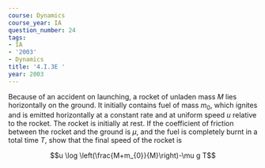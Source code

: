 ```yaml
---
course: Dynamics
course_year: IA
question_number: 24
tags:
- IA
- '2003'
- Dynamics
title: '4.I.3E '
year: 2003
---
```



Because of an accident on launching, a rocket of unladen mass $M$ lies horizontally on the ground. It initially contains fuel of mass $m_{0}$, which ignites and is emitted horizontally at a constant rate and at uniform speed $u$ relative to the rocket. The rocket is initially at rest. If the coefficient of friction between the rocket and the ground is $\mu$, and the fuel is completely burnt in a total time $T$, show that the final speed of the rocket is

$$u \log \left(\frac{M+m_{0}}{M}\right)-\mu g T$$